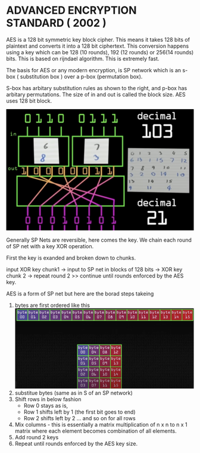 # ADVANCED ENCRYPTION STANDARD ( 2002 )
AES is a 128 bit symmetric key block cipher. This means it takes 128 bits of plaintext and converts it into a 128 bit ciphertext. This conversion happens using a key which can be 128 (10 rounds), 192 (12 rounds) or 256(14 rounds) bits. This is based on rijndael algorithm. This is extremely fast. 

The basis for AES or any modern encryption, is SP network which is an s-box ( substitution box ) over a p-box (permutation box).

S-box has arbitary substitution rules as shown to the right, and p-box has arbitary permutations. The size of in and out is called the block size. AES uses 128 bit block. 

![SP NET](/Images/SP%20Net.png)

Generally SP Nets are reversible, here comes the key. We chain each round of SP net with a key XOR operation.

First the key is exanded and broken down to chunks.

input XOR key chunk1 -> input to SP net in blocks of 128 bits -> XOR key chunk 2 -> repeat round 2 >> continue until rounds enforced by the AES key.

AES is a form of SP net but here are the borad steps takeing
1. bytes are first ordered like this 
![AES bytes](/Images/AES%20ordering.png)
2. substitue bytes (same as in S of an SP network)
3. Shift rows in below fashion
    - Row 0 stays as is,
    - Row 1 shifts left by 1 (the first bit goes to end)
    - Row 2 shifts left by 2 ... and so on for all rows
4. Mix columns - this is essentially a matrix multiplication of n x n to n x 1 matrix where each element becomes combination of all elements. 
5. Add round 2 keys 
6. Repeat until rounds enforced by the AES key size.
  
